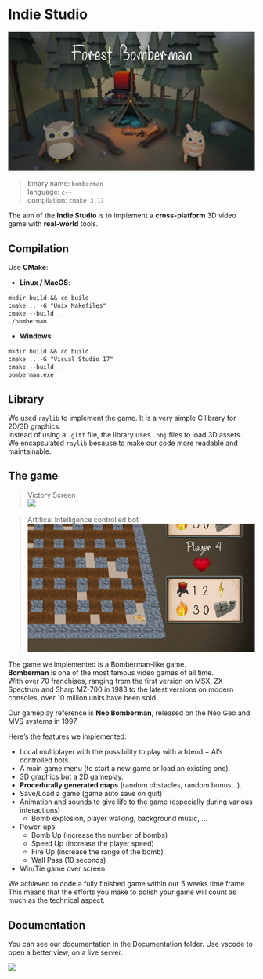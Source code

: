 # Indie Studio

![](bomberman.png)

> binary name: `bomberman` <br>
> language: `c++` <br>
> compilation: `cmake 3.17`

The aim of the **Indie Studio** is to implement a **cross-platform** 3D video game with **real-world** tools.

## Compilation

Use **CMake**:

- **Linux / MacOS**:

```
mkdir build && cd build
cmake .. -G "Unix Makefiles"
cmake --build .
./bomberman
```

- **Windows**:

```
mkdir build && cd build
cmake .. -G "Visual Studio 17"
cmake --build .
bomberman.exe
```


## Library

We used `raylib` to implement the game. It is a very simple C library for 2D/3D graphics.<br>
Instead of using a `.gltf` file, the library uses `.obj` files to load 3D assets.<br>
We encapsulated `raylib` because to make our code more readable and maintainable.

## The game

> Victory Screen<br>
![](Assets/Readme/victory_screen.gif)

> Artifical Intelligence controlled bot<br>
![](Assets/Readme/ai.gif)

The game we implemented is a Bomberman-like game.<br>
**Bomberman** is one of the most famous video games of all time.<br>
With over 70 franchises, ranging from the first version on MSX, ZX Spectrum and Sharp MZ-700 in 1983 to the latest versions on modern consoles, over 10 million units have been sold.

Our gameplay reference is **Neo Bomberman**, released on the Neo Geo and MVS systems in 1997.

Here’s the features we implemented:

- Local multiplayer with the possibility to play with a friend + AI’s controlled bots.
- A main game menu (to start a new game or load an existing one).
- 3D graphics but a 2D gameplay.
- **Procedurally generated maps** (random obstacles, random bonus...).
- Save/Load a game (game auto save on quit)
- Animation and sounds to give life to the game (especially during various interactions)
  - Bomb explosion, player walking, background music, ...
- Power-ups
  - Bomb Up (increase the number of bombs)
  - Speed Up (increase the player speed)
  - Fire Up (increase the range of the bomb)
  - Wall Pass (10 seconds)
- Win/Tie game over screen

We achieved to code a fully finished game within our 5 weeks time frame.
This means that the efforts you make to polish your game will count as much as the technical aspect.

## Documentation

You can see our documentation in the Documentation folder. Use vscode to open a better view, on a live server.

![](Assets/Readme/documentation.gif)